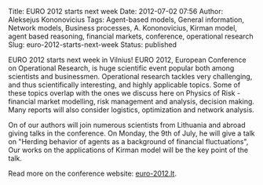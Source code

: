 Title: EURO 2012 starts next week
Date: 2012-07-02 07:56
Author: Aleksejus Kononovicius
Tags: Agent-based models, General information, Network models, Business processes, A. Kononovicius, Kirman model, agent based reasoning, financial markets, conference, operational research
Slug: euro-2012-starts-next-week
Status: published

EURO
2012 starts next week in Vilnius! EURO 2012, European Conference on
Operational Research, is huge scientific event popular both among
scientists and businessmen. Operational research tackles very
challenging, and thus scientifically interesting, and highly applicable
topics. Some of these topics overlap with the ones we discuss here on
Physics of Risk - financial market modelling, risk management and
analysis, decision making. Many reports will also consider logistics,
optimization and network analysis.

On of our authors will join numerous scientists from Lithuania and
abroad giving talks in the conference. On Monday, the 9th of July, he
will give a talk on "Herding behavior of agents as a background of
financial fluctuations", Our works on the applications of Kirman model
will be the key point of the talk.

Read more on the conference website:
[euro-2012.lt](http://www.euro-2012.lt "euro-2012.lt").
